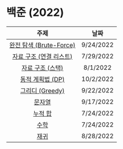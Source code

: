 # 백준 (2022)
|주제|날짜|
|:---:|:---:|
|[완전 탐색 (Brute-Force)](./Brute-Force/README.md)|9/24/2022|
|[자료 구조 (연결 리스트)](./Data-Structure/Linked-List/README.md)|7/29/2022|
|[자료 구조 (스택)](./Data-Structure/Stack/README.md)|8/1/2022|
|[동적 계획법 (DP)](./DP/README.md)|10/2/2022|
|[그리디 (Greedy)](./Greedy/README.md)|9/22/2022|
|[문자열](./String/README.md)|9/17/2022|
|[누적 합](./Prefix-Sum/README.md)|7/24/2022|
|[수학](./Mathematics/README.md)|7/24/2022|
|[재귀](./Recursion/README.md)|8/28/2022|